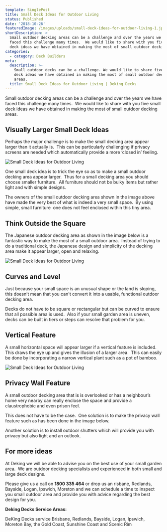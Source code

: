 ```yaml
---
template: SinglePost
title: Small Deck Ideas for Outdoor Living
status: Published
date: '2018-10-26'
featuredImage: /images/uploads/small-deck-ideas-for-outdoor-living-1.jpg
shortDescription: >
  Small outdoor decking areas can be a challenge and over the years we have
  faced this challenge many times.  We would like to share with you five small
  deck ideas we have obtained in making the most of small outdoor decking areas.
categories:
  - category: Deck Builders
meta:
  description: >-
    Small outdoor decks can be a challenge. We would like to share five small
    deck ideas we have obtained in making the most of small outdoor decking
    areas.
  title: Small Deck Ideas for Outdoor Living | Deking Decks
---
```

Small outdoor decking areas can be a challenge and over the years we have faced this challenge many times.  We would like to share with you five small deck ideas we have obtained in making the most of small outdoor decking areas.

## Visually Larger Small Deck Ideas

Perhaps the major challenge is to make the small decking area appear larger than it actually is.  This can be particularly challenging if privacy screens are needed which automatically provide a more ‘closed in’ feeling.

![Small Deck Ideas for Outdoor Living](/images/uploads/small-deck-ideas-for-outdoor-living-1.jpg)

One small deck idea is to trick the eye so as to make a small outdoor decking area appear larger.  Thus for a small decking area you should choose smaller furniture.  All furniture should not be bulky items but rather light and with simple designs.

The owners of the small outdoor decking area shown in the image above have made the very best of what is indeed a very small space.  By using simple, small furniture  one does not feel enclosed within this tiny area.

## Think Outside the Square

The Japanese outdoor decking area as shown in the image below is a fantastic way to make the most of a small outdoor area.  Instead of trying to do a traditional deck, the Japanese design and simplicity of the decking area make it appear larger, open and relaxing.

![Small Deck Ideas for Outdoor Living](/images/uploads/small-deck-ideas-for-outdoor-living-2.jpg)

## Curves and Level

Just because your small space is an unusual shape or the land is sloping, this doesn’t mean that you can't convert it into a usable, functional outdoor decking area.

Decks do not have to be square or rectangular but can be curved to ensure that all possible area is used.  Also if your small garden area is uneven, decks can be built in tiers or steps can resolve that problem for you.

## Vertical Feature

A small horizontal space will appear larger if a vertical feature is included.  This draws the eye up and gives the illusion of a larger area.  This can easily be done by incorporating a narrow vertical plant such as a pot of bamboo.

![Small Deck Ideas for Outdoor Living](/images/uploads/small-deck-ideas-for-outdoor-living-3.jpg)

## Privacy Wall Feature

A small outdoor decking area that is is overlooked or has a neighbour’s home very nearby can really enclose the space and provide a claustrophobic and even prison feel.

This does not have to be the case.  One solution is to make the privacy wall feature such as has been done in the image below.

Another solution is to install outdoor shutters which will provide you with privacy but also light and an outlook.

## For more ideas

At Deking we will be able to advise you on the best use of your small garden area.  We are outdoor decking specialists and experienced in both small and large deck designs.

Please give us a call on **1800 335 464** or drop us an risbane, Redlands, Bayside, Logan, Ipswich, Moreton and we can schedule a time to inspect you small outdoor area and provide you with advice regarding the best design for you.

**Deking Decks Service Areas:**

DeKing Decks service Brisbane, Redlands, Bayside, Logan, Ipswich, Moreton Bay, the Gold Coast, Sunshine Coast and Scenic Rim
